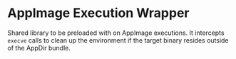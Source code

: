 # AppImage Execution Wrapper

Shared library to be preloaded with on AppImage executions. It intercepts
`execve` calls to clean up the environment if the target binary resides 
outside of the AppDir bundle.

